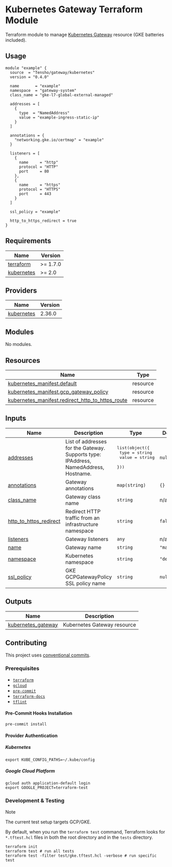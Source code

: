 # Kubernetes Gateway Terraform Module

Terraform module to manage [Kubernetes Gateway](https://kubernetes.io/docs/concepts/services-networking/gateway/) resource (GKE batteries included).

## Usage

```hcl
module "example" {
  source  = "Tensho/gateway/kubernetes"
  version = "0.4.0"

  name       = "example"
  namespace  = "gateway-system"
  class_name = "gke-l7-global-external-managed"
  
  addresses = [
    {
      type  = "NamedAddress"
      value = "example-ingress-static-ip"
    }
  ]
  
  annotations = {
    "networking.gke.io/certmap" = "example"
  }
  
  listeners = [
    {
      name     = "http"
      protocol = "HTTP"
      port     = 80
    },
    {
      name     = "https"
      protocol = "HTTPS"
      port     = 443
    }
  ]
  
  ssl_policy = "example"
  
  http_to_https_redirect = true
}
```

<!-- BEGIN_TF_DOCS -->
## Requirements

| Name | Version |
|------|---------|
| <a name="requirement_terraform"></a> [terraform](#requirement\_terraform) | >= 1.7.0 |
| <a name="requirement_kubernetes"></a> [kubernetes](#requirement\_kubernetes) | >= 2.0 |

## Providers

| Name | Version |
|------|---------|
| <a name="provider_kubernetes"></a> [kubernetes](#provider\_kubernetes) | 2.36.0 |

## Modules

No modules.

## Resources

| Name | Type |
|------|------|
| [kubernetes_manifest.default](https://registry.terraform.io/providers/hashicorp/kubernetes/latest/docs/resources/manifest) | resource |
| [kubernetes_manifest.gcp_gateway_policy](https://registry.terraform.io/providers/hashicorp/kubernetes/latest/docs/resources/manifest) | resource |
| [kubernetes_manifest.redirect_http_to_https_route](https://registry.terraform.io/providers/hashicorp/kubernetes/latest/docs/resources/manifest) | resource |

## Inputs

| Name | Description | Type | Default | Required |
|------|-------------|------|---------|:--------:|
| <a name="input_addresses"></a> [addresses](#input\_addresses) | List of addresses for the Gateway. Supports type: IPAddress, NamedAddress, Hostname. | <pre>list(object({<br/>    type  = string<br/>    value = string<br/>  }))</pre> | `null` | no |
| <a name="input_annotations"></a> [annotations](#input\_annotations) | Gateway annotations | `map(string)` | `{}` | no |
| <a name="input_class_name"></a> [class\_name](#input\_class\_name) | Gateway class name | `string` | n/a | yes |
| <a name="input_http_to_https_redirect"></a> [http\_to\_https\_redirect](#input\_http\_to\_https\_redirect) | Redirect HTTP traffic from an infrastructure namespace | `string` | `false` | no |
| <a name="input_listeners"></a> [listeners](#input\_listeners) | Gateway listeners | `any` | n/a | yes |
| <a name="input_name"></a> [name](#input\_name) | Gateway name | `string` | `"main"` | no |
| <a name="input_namespace"></a> [namespace](#input\_namespace) | Kubernetes namespace | `string` | `"default"` | no |
| <a name="input_ssl_policy"></a> [ssl\_policy](#input\_ssl\_policy) | GKE GCPGatewayPolicy SSL policy name | `string` | `null` | no |

## Outputs

| Name | Description |
|------|-------------|
| <a name="output_kubernetes_gateway"></a> [kubernetes\_gateway](#output\_kubernetes\_gateway) | Kubernetes Gateway resource |
<!-- END_TF_DOCS -->

## Contributing

This project uses [conventional commits](https://www.conventionalcommits.org/en/v1.0.0/).

### Prerequisites

* [`terraform`](https://www.terraform.io/downloads.html)
* [`gcloud`](https://cloud.google.com/sdk/gcloud/reference/)
* [`pre-commit`](https://pre-commit.com/)
* [`terraform-docs`](https://terraform-docs.io/)
* [`tflint`](https://github.com/terraform-linters/tflint)

#### Pre-Commit Hooks Installation

```shell
pre-commit install
```

#### Provider Authentication

##### Kubernetes

```shell
export KUBE_CONFIG_PATHS=~/.kube/config
```

##### Google Cloud Platform

```shell
gcloud auth application-default login
export GOOGLE_PROJECT=terraform-test
```

### Development & Testing

> [!NOTE]
> The current test setup targets GCP/GKE.

By default, when you run the `terraform test` command, Terraform looks for `*.tftest.hcl` files in both the root directory 
and in the `tests` directory.

```shell
terraform init
terraform test # run all tests
terraform test -filter test/gke.tftest.hcl -verbose # run specific test
```
